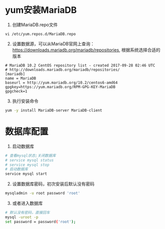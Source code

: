 # yum安装MariaDB
1. 创建MariaDB.repo文件
```
vi /etc/yum.repos.d/MariaDB.repo
```
2. 设置数据源，可以从MariaDB官网上查询：https://downloads.mariadb.org/mariadb/repositories, 根据系统选择合适的版本
```properties
# MariaDB 10.2 CentOS repository list - created 2017-09-28 02:46 UTC
# http://downloads.mariadb.org/mariadb/repositories/
[mariadb]
name = MariaDB
baseurl = http://yum.mariadb.org/10.2/centos6-amd64
gpgkey=https://yum.mariadb.org/RPM-GPG-KEY-MariaDB
gpgcheck=1
```
3. 执行安装命令
```bash
yum -y install MariaDB-server MariaDB-client
```

# 数据库配置
1. 启动数据库
```bash
# 查看mysql状态;关闭数据库  
# service mysql status  
# service mysql stop  
# 启动数据库  
service mysql start
```
2. 设置数据库密码，初次安装后默认没有密码
```bash
mysqladmin -u root password 'root'
```
3. 或者进入数据库
```bash
# 默认没有密码，直接回车
mysql -uroot -p
set password = password('root');
```

